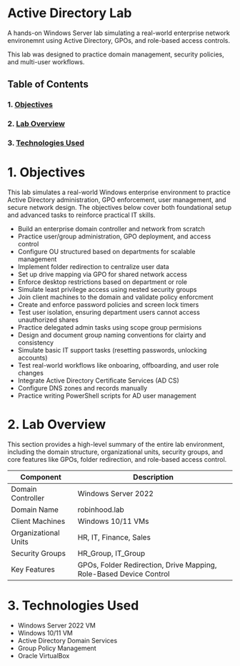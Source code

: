 # Active Directory Lab 

A hands-on Windows Server lab simulating a real-world enterprise network environemnt using Active Directory, GPOs, and role-based access controls. 

This lab was designed to practice domain management, security policies, and multi-user workflows.

## Table of Contents

### 1. [Objectives](#objectives)
### 2. [Lab Overview](#lab-overview)
### 3. [Technologies Used](#technologies-used)

# 1. Objectives

This lab simulates a real-world Windows enterprise environment to practice Active Directory administration, GPO enforcement, user management, and secure network design. The objectives below cover both foundational setup and advanced tasks to reinforce practical IT skills.

- Build an enterprise domain controller and network from scratch
- Practice user/group administration, GPO deployment, and access control
- Configure OU structured based on departments for scalable management
- Implement folder redirection to centralize user data
- Set up drive mapping via GPO for shared network access
- Enforce desktop restrictions based on department or role
- Simulate least privilege access using nested security groups
- Join client machines to the domain and validate policy enforcment
- Create and enforce password policies and screen lock timers
- Test user isolation, ensuring department users cannot access unauthorized shares
- Practice delegated admin tasks using scope group permisions
- Design and document group naming conventions for clairty and consistency
- Simulate basic IT support tasks (resetting passwords, unlocking accounts)
- Test real-world workflows like onboaring, offboarding, and user role changes
- Integrate Active Directory Certificate Services (AD CS)
- Configure DNS zones and records manually
- Practice writing PowerShell scripts for AD user management

# 2. Lab Overview

This section provides a high-level summary of the entire lab environment, including the domain structure, organizational units, security groups, and core features like GPOs, folder redirection, and role-based access control.

| Component              | Description                                 |
|------------------------|---------------------------------------------|
| Domain Controller      | Windows Server 2022                         |
| Domain Name            | robinhood.lab                               |
| Client Machines        | Windows 10/11 VMs                           |
| Organizational Units   | HR, IT, Finance, Sales                      |
| Security Groups        | HR_Group, IT_Group                          |
| Key Features           | GPOs, Folder Redirection, Drive Mapping, Role-Based Device Control   |

# 3. Technologies Used

- Windows Server 2022 VM
- Windows 10/11 VM
- Active Directory Domain Services  
- Group Policy Management  
- Oracle VirtualBox
